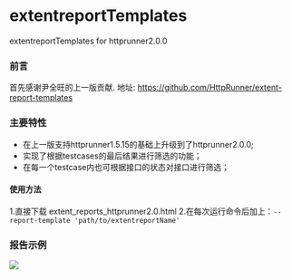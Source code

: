 # extentreportTemplates
extentreportTemplates for httprunner2.0.0

### 前言

首先感谢尹全旺的上一版贡献.
地址: <https://github.com/HttpRunner/extent-report-templates>

### 主要特性

- 在上一版支持httprunner1.5.15的基础上升级到了httprunner2.0.0;
- 实现了根据testcases的最后结果进行筛选的功能；
- 在每一个testcase内也可根据接口的状态对接口进行筛选；

#### 使用方法

1.直接下载 extent_reports_httprunner2.0.html
2.在每次运行命令后加上：`--report-template 'path/to/extentreportName'`

### 报告示例
![](https://github.com/weirdohaibo/extentreportTemplates/blob/master/img/image_1.jpg)

